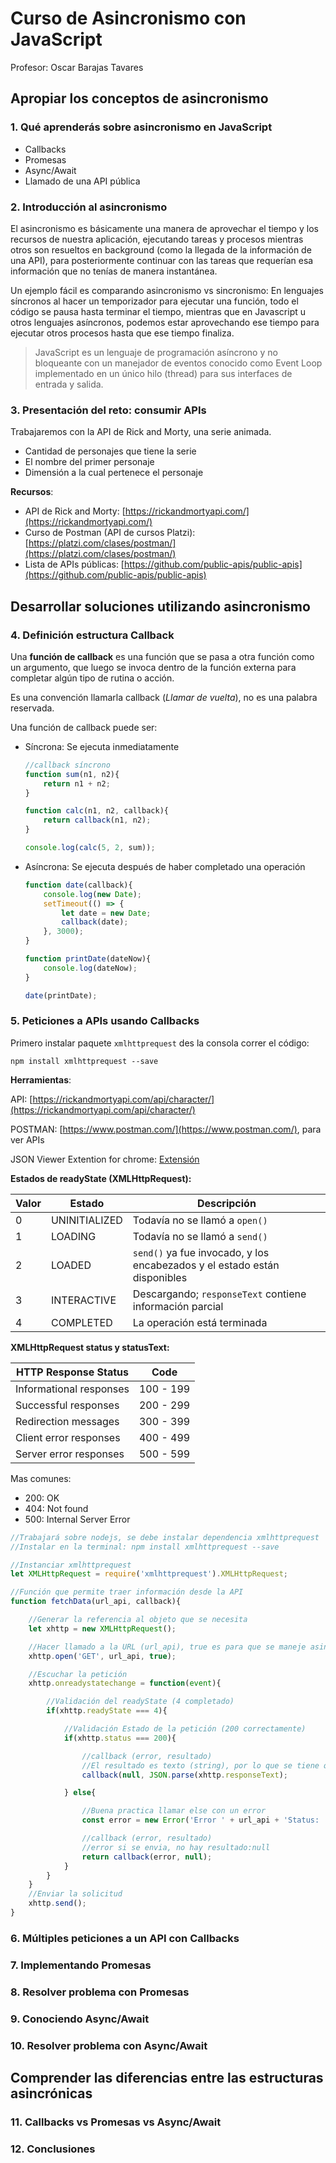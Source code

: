 # Curso de Asincronismo con JavaScript

Profesor: Oscar Barajas Tavares

##  Apropiar los conceptos de asincronismo

### 1. Qué aprenderás sobre asincronismo en JavaScript

- Callbacks
- Promesas
- Async/Await
- Llamado de una API pública

### 2. Introducción al asincronismo

El asincronismo es básicamente una manera de aprovechar el tiempo y los recursos de nuestra aplicación, ejecutando tareas y procesos mientras otros son resueltos en background (como la llegada de la información de una API), para posteriormente continuar con las tareas que requerían esa información que no tenías de manera instantánea.

Un ejemplo fácil es comparando asincronismo vs sincronismo: En lenguajes síncronos al hacer un temporizador para ejecutar una función, todo el código se pausa hasta terminar el tiempo, mientras que en Javascript u otros lenguajes asíncronos, podemos estar aprovechando ese tiempo para ejecutar otros procesos hasta que ese tiempo finaliza.

> JavaScript es un lenguaje de programación asíncrono y no bloqueante con un manejador de eventos conocido como Event Loop implementado en un único hilo (thread) para sus interfaces de entrada y salida.

### 3. Presentación del reto: consumir APIs

Trabajaremos con la API de Rick and Morty, una serie animada.

- Cantidad de personajes que tiene la serie
- El nombre del primer personaje
- Dimensión a la cual pertenece el personaje

**Recursos**:

- API de Rick and Morty: [https://rickandmortyapi.com/](https://rickandmortyapi.com/)
- Curso de Postman (API de cursos Platzi): [https://platzi.com/clases/postman/](https://platzi.com/clases/postman/)
- Lista de APIs públicas: [https://github.com/public-apis/public-apis](https://github.com/public-apis/public-apis)

## Desarrollar soluciones utilizando asincronismo

### 4. Definición estructura Callback

Una **función de callback** es una función que se pasa a otra función como un argumento, que luego se invoca dentro de la función externa para completar algún tipo de rutina o acción.

Es una convención llamarla callback (*Llamar de vuelta*), no es una palabra reservada.

Una función de callback  puede ser:

- Síncrona: Se ejecuta inmediatamente

  ```js
  //callback síncrono
  function sum(n1, n2){
      return n1 + n2;
  }
  
  function calc(n1, n2, callback){
      return callback(n1, n2);
  }
  
  console.log(calc(5, 2, sum));
  ```

  

- Asíncrona: Se ejecuta después de haber completado una operación

  ```js
  function date(callback){
      console.log(new Date);
      setTimeout(() => {
          let date = new Date;
          callback(date);
      }, 3000);
  }
  
  function printDate(dateNow){
      console.log(dateNow);
  }
  
  date(printDate);
  ```



### 5. Peticiones a APIs usando Callbacks

Primero instalar paquete `xmlhttprequest` des la consola correr el código:

`npm install xmlhttprequest --save`

**Herramientas**:

API: [https://rickandmortyapi.com/api/character/](https://rickandmortyapi.com/api/character/)

POSTMAN: [https://www.postman.com/](https://www.postman.com/), para ver APIs

JSON Viewer Extention for chrome: [Extensión](https://chrome.google.com/webstore/detail/json-viewer/gbmdgpbipfallnflgajpaliibnhdgobh)



**Estados de readyState (XMLHttpRequest):**

| Valor | Estado        | Descripción                                                  |
| ----- | ------------- | ------------------------------------------------------------ |
| 0     | UNINITIALIZED | Todavía no se llamó a `open()`                               |
| 1     | LOADING       | Todavía no se llamó a `send()`                               |
| 2     | LOADED        | `send()` ya fue invocado, y los encabezados y el estado están disponibles |
| 3     | INTERACTIVE   | Descargando; `responseText` contiene información parcial     |
| 4     | COMPLETED     | La operación está terminada                                  |

**XMLHttpRequest status y statusText:**

| HTTP Response Status    | Code      |
| ----------------------- | --------- |
| Informational responses | 100 - 199 |
| Successful responses    | 200 - 299 |
| Redirection messages    | 300 - 399 |
| Client error responses  | 400 - 499 |
| Server error responses  | 500 - 599 |

Mas comunes:

- 200: OK
- 404: Not found
- 500: Internal Server Error

```js
//Trabajará sobre nodejs, se debe instalar dependencia xmlhttprequest
//Instalar en la terminal: npm install xmlhttprequest --save

//Instanciar xmlhttprequest
let XMLHttpRequest = require('xmlhttprequest').XMLHttpRequest;

//Función que permite traer información desde la API
function fetchData(url_api, callback){

    //Generar la referencia al objeto que se necesita
    let xhttp = new XMLHttpRequest();

    //Hacer llamado a la URL (url_api), true es para que se maneje asincronamente
    xhttp.open('GET', url_api, true);

    //Escuchar la petición
    xhttp.onreadystatechange = function(event){

        //Validación del readyState (4 completado)
        if(xhttp.readyState === 4){

            //Validación Estado de la petición (200 correctamente)
            if(xhttp.status === 200){

                //callback (error, resultado)
                //El resultado es texto (string), por lo que se tiene que parsear a formato JSON
                callback(null, JSON.parse(xhttp.responseText);

            } else{

                //Buena practica llamar else con un error
                const error = new Error('Error ' + url_api + 'Status: ' + xhttp.status);

                //callback (error, resultado)
                //error si se envia, no hay resultado:null
                return callback(error, null);
            }
        }
    }
    //Enviar la solicitud
    xhttp.send();
}
```




### 6. Múltiples peticiones a un API con Callbacks

### 7. Implementando Promesas

### 8. Resolver problema con Promesas

### 9. Conociendo Async/Await

### 10. Resolver problema con Async/Await

## Comprender las diferencias entre las estructuras asincrónicas

### 11. Callbacks vs Promesas vs Async/Await

### 12. Conclusiones

